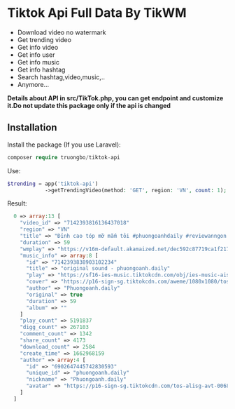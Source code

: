 # Tiktok Api Full Data By TikWM

* Download video no watermark
* Get trending video
* Get info video
* Get info user
* Get info music
* Get info hashtag
* Search hashtag,video,music,..
* Anymore...

**Details about API in src/TikTok.php, you can get endpoint and customize it.Do not update this package only if the api is changed**

## Installation

Install the package (If you use Laravel):

```php
composer require truongbo/tiktok-api
```

Use:
```php
$trending = app('tiktok-api')
            ->getTrendingVideo(method: 'GET', region: 'VN', count: 1);
```

Result:
```php
  0 => array:13 [
    "video_id" => "7142393816136437018"
    "region" => "VN"
    "title" => "Đỉnh cao tóp mỡ mắm tỏi #phuongoanhdaily #reviewanngon #ancungtiktok "
    "duration" => 59
    "wmplay" => "https://v16m-default.akamaized.net/dec592c87719ca1f2177ed31684d7931/6366c76e/video/tos/useast2a/tos-useast2a-pve-0037-aiso/2e7c8b072f724fec8d6f1c3c3963fc3a/?a=0&ch=0&cr=0&dr=0&lr=all&cd=0%7C0%7C0%7C0&cv=1&br=3628&bt=1814&cs=0&ds=3&ft=teSL~8hPobVD12NJ~Kz8-UxhQ-qJyF_ODS2&mime_type=video_mp4&qs=0&rc=NjU2NDxoaGY4NWU6NTQ0O0BpM2llNjo6ZjhoZjMzZjgzM0BjMV5hYTReNmMxMl81X2M2YSNwMS9ncjQwL2NgLS1kL2Nzcw%3D%3D&l=202211051427310102170940960DB96DE7&btag=80000"
    "music_info" => array:8 [
      "id" => "7142393838903102234"
      "title" => "original sound - phuongoanh.daily"
      "play" => "https://sf16-ies-music.tiktokcdn.com/obj/ies-music-aiso/7142393882486033178.mp3"
      "cover" => "https://p16-sign-sg.tiktokcdn.com/aweme/1080x1080/tos-alisg-avt-0068/5f46bfa03ee3fdc18d2af9e36e6c89aa.jpeg?x-expires=1667743200&x-signature=38uiU9pjTvZMTUyaJBEdF8F8B1s%3D"
      "author" => "Phuongoanh.daily"
      "original" => true
      "duration" => 59
      "album" => ""
    ]
    "play_count" => 5191837
    "digg_count" => 267103
    "comment_count" => 1342
    "share_count" => 4173
    "download_count" => 2584
    "create_time" => 1662968159
    "author" => array:4 [
      "id" => "6902647445742830593"
      "unique_id" => "phuongoanh.daily"
      "nickname" => "Phuongoanh.daily"
      "avatar" => "https://p16-sign-sg.tiktokcdn.com/tos-alisg-avt-0068/5f46bfa03ee3fdc18d2af9e36e6c89aa~c5_300x300.jpeg?x-expires=1667743200&x-signature=fnUHDSNKPIfQ8rD93fe71YH26ig%3D"
    ]
  ]

```
